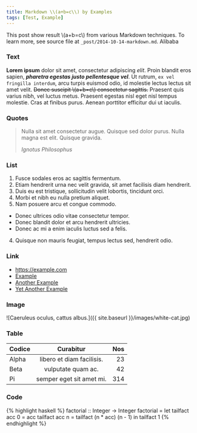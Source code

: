 ```yaml
---
title: Markdown \\(a+b=c\\) by Examples
tags: [Test, Example]
---
```


This post show result \\(a+b=c\\) from various Markdown techniques. To learn more, see source file at `_post/2014-10-14-markdown.md`. Alibaba


### Text

**Lorem ipsum** dolor sit amet, consectetur adipiscing *elit*. Proin blandit eros sapien, ***pharetra egestas justo pellentesque vel***. Ut rutrum, `ex vel fringilla interdum`, arcu turpis euismod odio, id molestie lectus lectus sit amet velit. <del>Donec suscipit \\(a+b=c\\) consectetur sagittis.</del> Praesent quis varius nibh, vel luctus metus. Praesent egestas nisl eget nisl tempus molestie. Cras at finibus purus. Aenean porttitor efficitur dui ut iaculis.


### Quotes

> Nulla sit amet consectetur augue. Quisque sed dolor purus.
> Nulla magna est elit. Quisque gravida.
>
> <footer><cite>Ignotus Philosophus</cite></footer>


### List

1. Fusce sodales eros ac sagittis fermentum.
  0. Etiam hendrerit urna nec velit gravida, sit amet facilisis diam hendrerit.
  0. Duis eu est tristique, sollicitudin velit lobortis, tincidunt orci.
2. Morbi et nibh eu nulla pretium aliquet.
3. Nam posuere arcu et congue commodo.
  - Donec ultrices odio vitae consectetur tempor.
  - Donec blandit dolor et arcu hendrerit ultricies.
  - Donec ac mi a enim iaculis luctus sed a felis.
4. Quisque non mauris feugiat, tempus lectus sed, hendrerit odio.


### Link

- <https://example.com>
- [Example][]
- [Another Example][Example]
- [Yet Another Example](https://example.com)

[Example]: https://example.com  "haha gotcha!"


### Image

![Caeruleus oculus, cattus albus.]({{ site.baseurl }}/images/white-cat.jpg)


### Table

| Codice | Curabitur                 | Nos |
|:------ |:-------------------------:| ---:|
| Alpha  | libero et diam facilisis. |  23 |
| Beta   | vulputate quam ac.        |  42 |
| Pi     | semper eget sit amet mi.  | 314 |


### Code

{% highlight haskell %}
factorial :: Integer -> Integer
factorial =
    let tailfact acc 0 = acc
        tailfact acc n = tailfact (n * acc) (n - 1)
    in  tailfact 1
{% endhighlight %}
